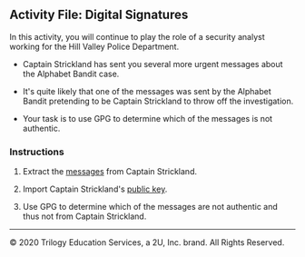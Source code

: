 ## Activity File: Digital Signatures

In this activity, you will continue to play the role of a security analyst working for the Hill Valley Police Department.

- Captain Strickland has sent you several more urgent messages about the Alphabet Bandit case.

- It's quite likely that one of the messages was sent by the Alphabet Bandit pretending to be Captain Strickland to throw off the investigation.

- Your task is to use GPG to determine which of the messages is not authentic.

### Instructions

1. Extract the [messages](../../../resources/Stricklands_messages.zip) from Captain Strickland.

2. Import Captain Strickland's [public key](../../../resources/strickland_publickey.gpg).

3. Use GPG to determine which of the messages are not authentic and thus not from Captain Strickland.

---
 © 2020 Trilogy Education Services, a 2U, Inc. brand. All Rights Reserved.

